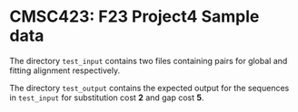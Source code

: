 # CMSC423: F23 Project4 Sample data

The directory `test_input` contains two files containing pairs for global and fitting alignment respectively.

The directory `test_output` contains the expected output for the sequences in `test_input` for substitution cost **2** and gap cost **5**.
